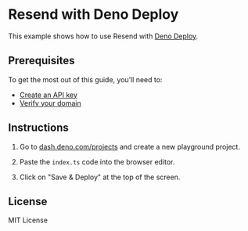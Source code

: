 # Resend with Deno Deploy

This example shows how to use Resend with [Deno Deploy](https://deno.com/deploy).

## Prerequisites

To get the most out of this guide, you’ll need to:

* [Create an API key](https://resend.com/api-keys)
* [Verify your domain](https://resend.com/domains)

## Instructions

1. Go to [dash.deno.com/projects](https://dash.deno.com/projects) and create a new playground project.

2. Paste the `index.ts` code into the browser editor.

3. Click on "Save & Deploy" at the top of the screen.

## License

MIT License